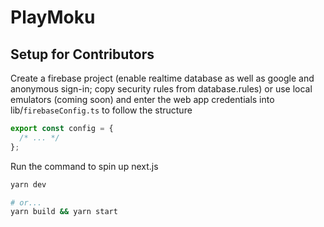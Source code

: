 # PlayMoku

## Setup for Contributors

Create a firebase project (enable realtime database as well as google and anonymous sign-in; copy security rules from database.rules) or use local emulators (coming soon) and enter the web app credentials into lib/`firebaseConfig.ts` to follow the structure

```ts
export const config = {
  /* ... */
};
```

Run the command to spin up next.js

```sh
yarn dev

# or...
yarn build && yarn start
```

